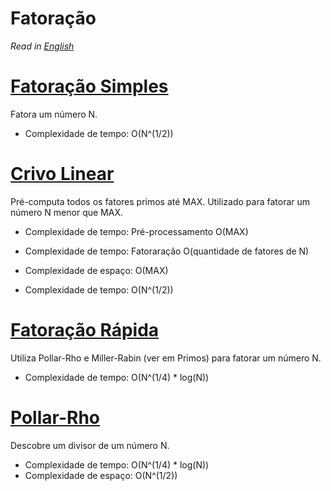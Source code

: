 # Fatoração

*Read in [English](README.en.md)*

# [Fatoração Simples](naive_factorize.cpp)
Fatora um número N.

- Complexidade de tempo: O(N^(1/2))

# [Crivo Linear](linear_sieve_factorize.cpp)
Pré-computa todos os fatores primos até MAX.
Utilizado para fatorar um número N menor que MAX.

- Complexidade de tempo: Pré-processamento O(MAX)
- Complexidade de tempo: Fatoraração O(quantidade de fatores de N)
- Complexidade de espaço: O(MAX)

- Complexidade de tempo: O(N^(1/2))

# [Fatoração Rápida](fast_factorize.cpp)
Utiliza Pollar-Rho e Miller-Rabin (ver em Primos) para fatorar um número N.

- Complexidade de tempo: O(N^(1/4) * log(N))

# [Pollar-Rho](pollard-rho.cpp)
Descobre um divisor de um número N.

- Complexidade de tempo: O(N^(1/4) * log(N))
- Complexidade de espaço: O(N^(1/2))
